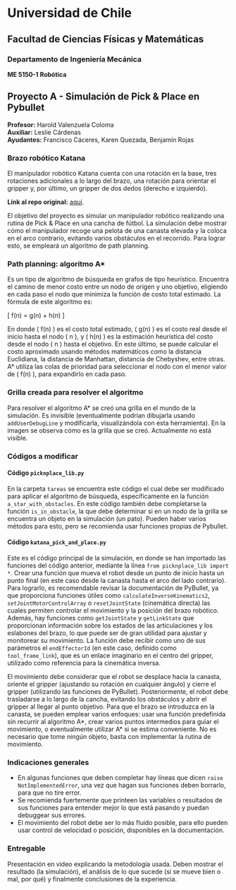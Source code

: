 # Universidad de Chile
## Facultad de Ciencias Físicas y Matemáticas
### Departamento de Ingeniería Mecánica

**ME 5150-1 Robótica**

## Proyecto A - Simulación de Pick & Place en Pybullet

**Profesor:** Harold Valenzuela Coloma  
**Auxiliar:** Leslie Cárdenas  
**Ayudantes:** Francisco Cáceres, Karen Quezada, Benjamín Rojas

### Brazo robótico Katana

El manipulador robótico Katana cuenta con una rotación en la base, tres rotaciones adicionales a lo largo del brazo, una rotación para orientar el gripper y, por último, un gripper de dos dedos (derecho e izquierdo).

**Link al repo original:** [aquí](https://github.com/uos/katana_driver/tree/kinetic).

El objetivo del proyecto es simular un manipulador robótico realizando una rutina de Pick & Place en una cancha de fútbol. La simulación debe mostrar cómo el manipulador recoge una pelota de una canasta elevada y la coloca en el arco contrario, evitando varios obstáculos en el recorrido. Para lograr esto, se empleará un algoritmo de path planning.

### Path planning: algoritmo A\*

Es un tipo de algoritmo de búsqueda en grafos de tipo heurístico. Encuentra el camino de menor costo entre un nodo de origen y uno objetivo, eligiendo en cada paso el nodo que minimiza la función de costo total estimado. La fórmula de este algoritmo es:

\[ f(n) = g(n) + h(n) \]

En donde \( f(n) \) es el costo total estimado, \( g(n) \) es el costo real desde el inicio hasta el nodo \( n \), y \( h(n) \) es la estimación heurística del costo desde el nodo \( n \) hasta el objetivo. En este último, se puede calcular el costo aproximado usando métodos matemáticos como la distancia Euclidiana, la distancia de Manhattan, distancia de Chebyshev, entre otras. A\* utiliza las colas de prioridad para seleccionar el nodo con el menor valor de \( f(n) \), para expandirlo en cada paso.

### Grilla creada para resolver el algoritmo

Para resolver el algoritmo A\* se creó una grilla en el mundo de la simulación. Es invisible (eventualmente podrían dibujarla usando `addUserDebugLine` y modificarla, visualizándola con esta herramienta). En la imagen se observa cómo es la grilla que se creó. Actualmente no está visible.

### Códigos a modificar

#### Código `picknplace_lib.py`

En la carpeta `tareas` se encuentra este código el cual debe ser modificado para aplicar el algoritmo de búsqueda, específicamente en la función `a_star_with_obstacles`. En este código también debe completarse la función `is_in_obstacle`, la que debe determinar si en un nodo de la grilla se encuentra un objeto en la simulación (un pato). Pueden haber varios métodos para esto, pero se recomienda usar funciones propias de Pybullet.

#### Código `katana_pick_and_place.py`

Este es el código principal de la simulación, en donde se han importado las funciones del código anterior, mediante la línea `from picknplace_lib import *`. Crear una función que mueva el robot desde un punto de inicio hasta un punto final (en este caso desde la canasta hasta el arco del lado contrario). Para lograrlo, es recomendable revisar la documentación de PyBullet, ya que proporciona funciones útiles como `calculateInverseKinematics2`, `setJointMotorControlArray` o `resetJointState` (cinemática directa) las cuales permiten controlar el movimiento y la posición del brazo robótico. Además, hay funciones como `getJointState` y `getLinkState` que proporcionan información sobre los estados de las articulaciones y los eslabones del brazo, lo que puede ser de gran utilidad para ajustar y monitorear su movimiento. La función debe recibir como uno de sus parámetros el `endEffectorId` (en este caso, definido como `tool_frame_link`), que es un enlace imaginario en el centro del gripper, utilizado como referencia para la cinemática inversa.

El movimiento debe considerar que el robot se desplace hacia la canasta, oriente el gripper (ajustando su rotación en cualquier ángulo) y cierre el gripper (utilizando las funciones de PyBullet). Posteriormente, el robot debe trasladarse a lo largo de la cancha, evitando los obstáculos y abrir el gripper al llegar al punto objetivo. Para que el brazo se introduzca en la canasta, se pueden emplear varios enfoques: usar una función predefinida sin recurrir al algoritmo A\*, crear varios puntos intermedios para guiar el movimiento, o eventualmente utilizar A\* si se estima conveniente. No es necesario que tome ningún objeto, basta con implementar la rutina de movimiento.

### Indicaciones generales

- En algunas funciones que deben completar hay líneas que dicen `raise NotImplementedError`, una vez que hagan sus funciones deben borrarlo, para que no tire error.
- Se recomienda fuertemente que printeen las variables o resultados de sus funciones para entender mejor lo que está pasando y puedan debuggear sus errores.
- El movimiento del robot debe ser lo más fluido posible, para ello pueden usar control de velocidad o posición, disponibles en la documentación.

### Entregable

Presentación en video explicando la metodología usada. Deben mostrar el resultado (la simulación), el análisis de lo que sucede (si se mueve bien o mal, por qué) y finalmente conclusiones de la experiencia.